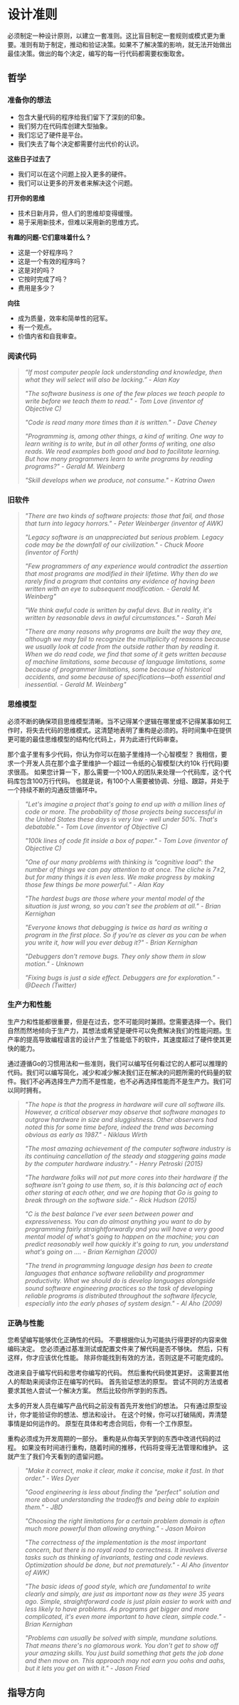 # 设计准则

必须制定一种设计原则，以建立一套准则。这比盲目制定一套规则或模式更为重要。准则有助于制定，推动和验证决策。如果不了解决策的影响，就无法开始做出最佳决策。做出的每个决定，编写的每一行代码都需要权衡取舍。



## 哲学

### 准备你的想法

- 包含大量代码的程序给我们留下了深刻的印象。
- 我们努力在代码库创建大型抽象。
- 我们忘记了硬件是平台。
- 我们失去了每个决定都需要付出代价的认识。

**这些日子过去了**

- 我们可以在这个问题上投入更多的硬件。
- 我们可以让更多的开发者来解决这个问题。

**打开你的思维**

- 技术日新月异，但人们的思维却变得缓慢。
- 易于采用新技术，但难以采用新的思维方式。

**有趣的问题-它们意味着什么？**

- 这是一个好程序吗？
- 这是一个有效的程序吗？
- 这是对的吗？
- 它按时完成了吗？
- 费用是多少？

**向往**

- 成为质量，效率和简单性的冠军。
- 有一个观点。
- 价值内省和自我审查。

### 阅读代码

> *“If most computer people lack understanding and knowledge, then what they will select will also be lacking.” - Alan Kay*
>
> *"The software business is one of the few places we teach people to write before we teach them to read." - Tom Love (inventor of Objective C)*
>
> *"Code is read many more times than it is written." - Dave Cheney*
>
> *"Programming is, among other things, a kind of writing. One way to learn writing is to write, but in all other forms of writing, one also reads. We read examples both good and bad to facilitate learning. But how many programmers learn to write programs by reading programs?" - Gerald M. Weinberg*
>
> *"Skill develops when we produce, not consume." - Katrina Owen*

### 旧软件

> *"There are two kinds of software projects: those that fail, and those that turn into legacy horrors." - Peter Weinberger (inventor of AWK)*
>
> *"Legacy software is an unappreciated but serious problem. Legacy code may be the downfall of our civilization." - Chuck Moore (inventor of Forth)*
>
> *"Few programmers of any experience would contradict the assertion that most programs are modified in their lifetime. Why then do we rarely find a program that contains any evidence of having been written with an eye to subsequent modification. - Gerald M. Weinberg"*
>
> *"We think awful code is written by awful devs. But in reality, it's written by reasonable devs in awful circumstances." - Sarah Mei*
>
> *"There are many reasons why programs are built the way they are, although we may fail to recognize the multiplicity of reasons because we usually look at code from the outside rather than by reading it. When we do read code, we find that some of it gets written because of machine limitations, some because of language limitations, some because of programmer limitations, some because of historical accidents, and some because of specifications—both essential and inessential. - Gerald M. Weinberg"*



### 思维模型

必须不断的确保项目思维模型清晰。当不记得某个逻辑在哪里或不记得某事如何工作时，将失去代码的思维模式。这清楚地表明了重构是必须的。将时间集中在提供更可能的最佳思维模型的结构化代码上，并为此进行代码审查。

那个盒子里有多少代码，你认为你可以在脑子里维持一个心智模型？ 我相信，要求一个开发人员在那个盒子里维护一个超过一令纸的心智模型(大约10k 行代码)要求很高。 如果您计算一下，那么需要一个100人的团队来处理一个代码库，这个代码库包含100万行代码。 也就是说，有100个人需要被协调、分组、跟踪，并处于一个持续不断的沟通反馈循环中。

> *"Let's imagine a project that's going to end up with a million lines of code or more. The probability of those projects being successful in the United States these days is very low - well under 50%. That's debatable." - Tom Love (inventor of Objective C)*
>
> *"100k lines of code fit inside a box of paper." - Tom Love (inventor of Objective C)*
>
> *"One of our many problems with thinking is “cognitive load”: the number of things we can pay attention to at once. The cliche is 7±2, but for many things it is even less. We make progress by making those few things be more powerful." - Alan Kay*
>
> *"The hardest bugs are those where your mental model of the situation is just wrong, so you can't see the problem at all." - Brian Kernighan*
>
> *"Everyone knows that debugging is twice as hard as writing a program in the first place. So if you're as clever as you can be when you write it, how will you ever debug it?" - Brian Kernighan*
>
> *"Debuggers don't remove bugs. They only show them in slow motion." - Unknown*
>
> *"Fixing bugs is just a side effect. Debuggers are for exploration." - @Deech (Twitter)*

### 生产力和性能

生产力和性能都很重要，但是在过去，您不可能同时兼顾。您需要选择一个。我们自然而然地倾向于生产力，其想法或希望是硬件可以免费解决我们的性能问题。生产率的提高导致编程语言的设计产生了性能低下的软件，其速度超过了硬件使其更快的能力。

通过遵循Go的习惯用法和一些准则，我们可以编写任何看过它的人都可以推理的代码。我们可以编写简化，减少和减少解决我们正在解决的问题所需的代码量的软件。我们不必再选择生产力而不是性能，也不必再选择性能而不是生产力。我们可以同时拥有。

> *"The hope is that the progress in hardware will cure all software ills. However, a critical observer may observe that software manages to outgrow hardware in size and sluggishness. Other observers had noted this for some time before, indeed the trend was becoming obvious as early as 1987." - Niklaus Wirth*
>
> *"The most amazing achievement of the computer software industry is its continuing cancellation of the steady and staggering gains made by the computer hardware industry." - Henry Petroski (2015)*
>
> *"The hardware folks will not put more cores into their hardware if the software isn’t going to use them, so, it is this balancing act of each other staring at each other, and we are hoping that Go is going to break through on the software side.” - Rick Hudson (2015)*
>
> *"C is the best balance I've ever seen between power and expressiveness. You can do almost anything you want to do by programming fairly straightforwardly and you will have a very good mental model of what's going to happen on the machine; you can predict reasonably well how quickly it's going to run, you understand what's going on .... - Brian Kernighan (2000)*
>
> *"The trend in programming language design has been to create languages that enhance software reliability and programmer productivity. What we should do is develop languages alongside sound software engineering practices so the task of developing reliable programs is distributed throughout the software lifecycle, especially into the early phases of system design." - Al Aho (2009)*

### 正确与性能

您希望编写能够优化正确性的代码。 不要根据你认为可能执行得更好的内容来做编码决定。 您必须通过基准测试或配置文件来了解代码是否不够快。 然后，只有这样，你才应该优化性能。 除非你能找到有效的方法，否则这是不可能完成的。

改进来自于编写代码和思考你编写的代码。 然后重构代码使其更好。 这需要其他人的帮助来阅读你正在编写的代码。 首先验证想法的原型。 尝试不同的方法或者要求其他人尝试一个解决方案。 然后比较你所学到的东西。

太多的开发人员在编写产品代码之前没有首先开发他们的想法。 只有通过原型设计，你才能验证你的想法、想法和设计。 在这个时候，你可以打破隔阂，弄清楚事情是如何运作的。 原型在具体和考虑合同后，你有一个工作原型。

重构必须成为开发周期的一部分。 重构是从你每天学到的东西中改进代码的过程。 如果没有时间进行重构，随着时间的推移，代码将变得无法管理和维护。 这就产生了我们今天看到的遗留问题。

> *"Make it correct, make it clear, make it concise, make it fast. In that order." - Wes Dyer*
>
> *"Good engineering is less about finding the "perfect" solution and more about understanding the tradeoffs and being able to explain them." - JBD*
>
> *"Choosing the right limitations for a certain problem domain is often much more powerful than allowing anything." - Jason Moiron*
>
> *"The correctness of the implementation is the most important concern, but there is no royal road to correctness. It involves diverse tasks such as thinking of invariants, testing and code reviews. Optimization should be done, but not prematurely." - Al Aho (inventor of AWK)*
>
> *"The basic ideas of good style, which are fundamental to write clearly and simply, are just as important now as they were 35 years ago. Simple, straightforward code is just plain easier to work with and less likely to have problems. As programs get bigger and more complicated, it's even more important to have clean, simple code." - Brian Kernighan*
>
> *"Problems can usually be solved with simple, mundane solutions. That means there's no glamorous work. You don't get to show off your amazing skills. You just build something that gets the job done and then move on. This approach may not earn you oohs and aahs, but it lets you get on with it." - Jason Fried*





## 指导方向